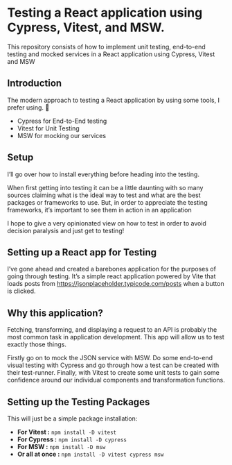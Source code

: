 # Testing a React application using Cypress, Vitest, and MSW.
This repository consists of how to implement unit testing, end-to-end testing and mocked services in a React application using Cypress, Vitest and MSW


## Introduction
The modern approach to testing a React application by using some tools, I prefer using. 🔨

- Cypress for End-to-End testing
- Vitest for Unit Testing
- MSW for mocking our services

## Setup
I’ll go over how to install everything before heading into the testing.

When first getting into testing it can be a little daunting with so many sources claiming what is the ideal way to test and what are the best packages or frameworks to use. But, in order to appreciate the testing frameworks, it’s important to see them in action in an application

I hope to give a very opinionated view on how to test in order to avoid decision paralysis and just get to testing!

## Setting up a React app for Testing
I’ve gone ahead and created a barebones application for the purposes of going through testing. 
It’s a simple react application powered by Vite that loads posts from https://jsonplaceholder.typicode.com/posts when a button is clicked.

## Why this application?
Fetching, transforming, and displaying a request to an API is probably the most common task in application development. This app will allow us to test exactly those things.

Firstly go on to mock the JSON service with MSW. Do some end-to-end visual testing with Cypress and go through how a test can be created with their test-runner. Finally, with Vitest to create some unit tests to gain some confidence around our individual components and transformation functions.

## Setting up the Testing Packages
This will just be a simple package installation:

- **For Vitest :** ```npm install -D vitest```
- **For Cypress :** ```npm install -D cypress```
- **For MSW :** ```npm install -D msw```
- **Or all at once :** ```npm install -D vitest cypress msw```
